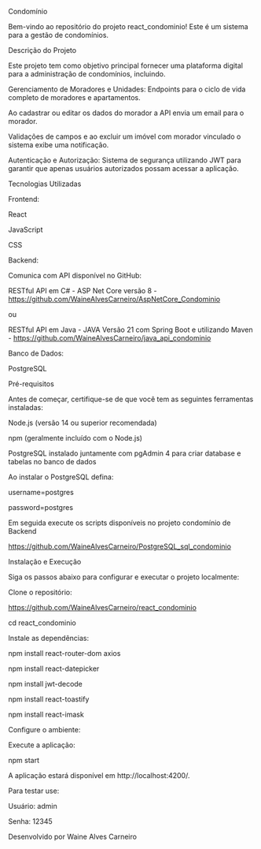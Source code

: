 Condomínio

Bem-vindo ao repositório do projeto react_condominio! Este é um sistema para a gestão de condomínios.

Descrição do Projeto

Este projeto tem como objetivo principal fornecer uma plataforma digital para a administração de condomínios, incluindo.

Gerenciamento de Moradores e Unidades: Endpoints para o ciclo de vida completo de moradores e apartamentos.

Ao cadastrar ou editar os dados do morador a API envia um email para o morador.

Validações de campos e ao excluir um imóvel com morador vinculado o sistema exibe uma notificação.

Autenticação e Autorização: Sistema de segurança utilizando JWT para garantir que apenas usuários autorizados possam acessar a aplicação.


Tecnologias Utilizadas

Frontend:

React

JavaScript

CSS

Backend:

Comunica com API disponível no GitHub:

RESTful API em C# - ASP Net Core versão 8 - https://github.com/WaineAlvesCarneiro/AspNetCore_Condominio

ou

RESTful API em Java - JAVA Versão 21 com Spring Boot e utilizando Maven - https://github.com/WaineAlvesCarneiro/java_api_condominio

Banco de Dados:
    
PostgreSQL

Pré-requisitos

Antes de começar, certifique-se de que você tem as seguintes ferramentas instaladas:

Node.js (versão 14 ou superior recomendada)

npm (geralmente incluído com o Node.js)

PostgreSQL instalado juntamente com pgAdmin 4 para criar database e tabelas no banco de dados

Ao instalar o PostgreSQL defina:

username=postgres

password=postgres

Em seguida execute os scripts disponíveis no projeto condomínio de Backend

https://github.com/WaineAlvesCarneiro/PostgreSQL_sql_condominio

Instalação e Execução

Siga os passos abaixo para configurar e executar o projeto localmente:

Clone o repositório:

https://github.com/WaineAlvesCarneiro/react_condominio

cd react_condominio

Instale as dependências:

npm install react-router-dom axios

npm install react-datepicker

npm install jwt-decode

npm install react-toastify

npm install react-imask

Configure o ambiente:

Execute a aplicação:

npm start

A aplicação estará disponível em http://localhost:4200/.

Para testar use:

Usuário: admin

Senha: 12345

Desenvolvido por Waine Alves Carneiro